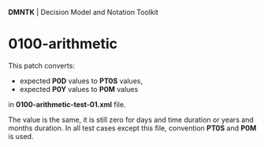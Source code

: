 **DMNTK** | Decision Model and Notation Toolkit

# 0100-arithmetic

This patch converts:
- expected **P0D** values to **PT0S** values,
- expected **P0Y** values to **P0M** values

in **0100-arithmetic-test-01.xml** file.

The value is the same, it is still zero for days and time duration or years and months duration.
In all test cases except this file, convention **PT0S** and **P0M** is used.